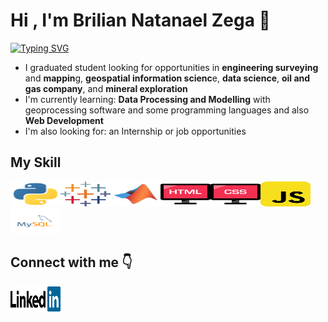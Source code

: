 # Hi , I'm Brilian Natanael Zega 👋

[![Typing SVG](https://readme-typing-svg.herokuapp.com/?lines=I+graduated+from;Bandung+Institute+of+Technology;majoring+in+Geophysical+Engineering)](https://git.io/typing-svg)


  * I graduated student looking for opportunities in **engineering surveying** and **mappin**g, **geospatial information scienc**e, **data science**, **oil and gas company**, and **mineral exploration**
  * I'm currently learning: **Data Processing and Modelling** with geoprocessing software and some programming languages and also **Web Development**
  * I'm also looking for: an Internship or job opportunities

## My Skill
<img src="https://github.com/Bril22/Bril22/blob/main/images/python-svgrepo-com.svg" width="80" height="40" /><img src="https://github.com/Bril22/Bril22/blob/main/images/tableau-icon-svgrepo-com.svg" width="80" height="40" /><img src="https://github.com/Bril22/Bril22/blob/main/images/matlab-svgrepo-com.svg" width="80" height="40" /><img src="https://github.com/Bril22/Bril22/blob/main/images/html-svgrepo-com.svg" width="80" height="40" /><img src="https://github.com/Bril22/Bril22/blob/main/images/css-svgrepo-com.svg" width="80" height="40" /><img src="https://github.com/Bril22/Bril22/blob/main/images/javascript-svgrepo-com.svg" width="80" height="40" /><img src="https://github.com/Bril22/Bril22/blob/main/images/mysql-logo-svgrepo-com.svg" width="80" height="40" />



## Connect with me 	👇
[<img src="https://github.com/Bril22/Bril22/blob/main/images/linkedin.svg" width="80" height="40" />](https://www.linkedin.com/in/briliannatan/)

